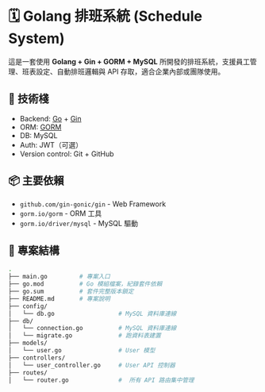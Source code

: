 # 🗓️ Golang 排班系統 (Schedule System)

這是一套使用 **Golang + Gin + GORM + MySQL** 所開發的排班系統，支援員工管理、班表設定、自動排班邏輯與 API 存取，適合企業內部或團隊使用。

## 🚀 技術棧

- Backend: [Go](https://go.dev/) + [Gin](https://github.com/gin-gonic/gin)
- ORM: [GORM](https://gorm.io/)
- DB: MySQL
- Auth: JWT（可選）
- Version control: Git + GitHub
  
## 📦 主要依賴
- `github.com/gin-gonic/gin` - Web Framework
- `gorm.io/gorm` - ORM 工具
- `gorm.io/driver/mysql` - MySQL 驅動

## 📁 專案結構

```bash
.
├── main.go         # 專案入口
├── go.mod          # Go 模組檔案，紀錄套件依賴
├── go.sum          # 套件完整版本鎖定
├── README.md       # 專案說明
├── config/
│   └── db.go                  # MySQL 資料庫連線
├── db/
│   └── connection.go          # MySQL 資料庫連線
│   └── migrate.go             # 跑資料表建置
├── models/
│   └── user.go                # User 模型
├── controllers/
│   └── user_controller.go     # User API 控制器
├── routes/
│   └── router.go              #  所有 API 路由集中管理